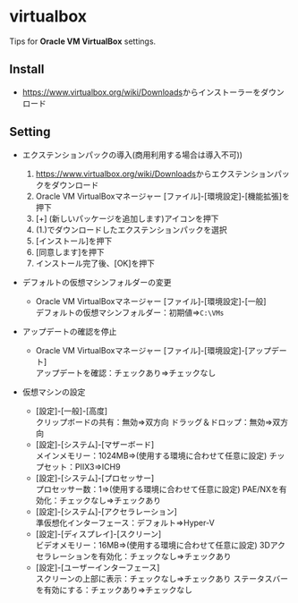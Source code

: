 # virtualbox

Tips for **Oracle VM VirtualBox** settings.

## Install

- <https://www.virtualbox.org/wiki/Downloads>からインストーラーをダウンロード

## Setting

- エクステンションパックの導入(商用利用する場合は導入不可))
  1. <https://www.virtualbox.org/wiki/Downloads>からエクステンションパックをダウンロード
  2. Oracle VM VirtualBoxマネージャー [ファイル]-[環境設定]-[機能拡張]を押下
  3. [+] (新しいパッケージを追加します)アイコンを押下
  4. (1.)でダウンロードしたエクステンションパックを選択
  5. [インストール]を押下
  6. [同意します]を押下
  7. インストール完了後、[OK]を押下

- デフォルトの仮想マシンフォルダーの変更
  - Oracle VM VirtualBoxマネージャー [ファイル]-[環境設定]-[一般]  
    デフォルトの仮想マシンフォルダー：初期値⇒`C:\VMs`

- アップデートの確認を停止
  - Oracle VM VirtualBoxマネージャー [ファイル]-[環境設定]-[アップデート]  
    アップデートを確認：チェックあり⇒チェックなし

- 仮想マシンの設定
  - [設定]-[一般]-[高度]  
    クリップボードの共有：無効⇒双方向
    ドラッグ＆ドロップ：無効⇒双方向
  - [設定]-[システム]-[マザーボード]  
    メインメモリー：1024MB⇒(使用する環境に合わせて任意に設定)
    チップセット：PIIX3⇒ICH9
  - [設定]-[システム]-[プロセッサー]  
    プロセッサー数：1⇒(使用する環境に合わせて任意に設定)
    PAE/NXを有効化：チェックなし⇒チェックあり
  - [設定]-[システム]-[アクセラレーション]  
    準仮想化インターフェース：デフォルト⇒Hyper-V
  - [設定]-[ディスプレイ]-[スクリーン]  
    ビデオメモリー：16MB⇒(使用する環境に合わせて任意に設定)
    3Dアクセラレーションを有効化：チェックなし⇒チェックあり
  - [設定]-[ユーザーインターフェース]  
    スクリーンの上部に表示：チェックなし⇒チェックあり
    ステータスバーを有効にする：チェックあり⇒チェックなし